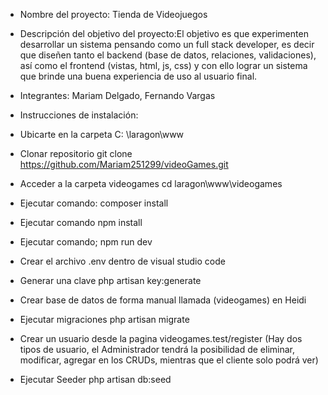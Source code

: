 - Nombre del proyecto: Tienda de Videojuegos 
- Descripción del objetivo del proyecto:El objetivo es que experimenten desarrollar un sistema pensando como un full stack developer, es decir que diseñen tanto el backend (base de datos, relaciones, validaciones), así como el frontend (vistas, html, js, css) y con ello lograr un sistema que brinde una buena experiencia de uso al usuario final.
- Integrantes: Mariam Delgado, Fernando Vargas

- Instrucciones de instalación:

- Ubicarte en la carpeta 
C: \laragon\www

- Clonar repositorio
git clone https://github.com/Mariam251299/videoGames.git

- Acceder a la carpeta videogames
cd laragon\www\videogames

- Ejecutar comando:
composer install

- Ejecutar comando
npm install

- Ejecutar comando;
npm run dev

- Crear el archivo .env dentro de visual studio code

- Generar una clave 
php artisan key:generate 

- Crear base de datos de forma manual llamada (videogames) en Heidi

- Ejecutar migraciones
php artisan migrate 

- Crear un usuario desde la pagina videogames.test/register
(Hay dos tipos de usuario, el Administrador tendrá la posibilidad de eliminar, modificar, agregar en los CRUDs, mientras que el cliente solo podrá ver)

- Ejecutar Seeder
php artisan db:seed
